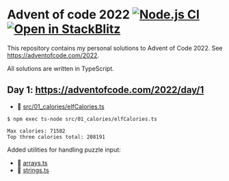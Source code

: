 # Advent of code 2022 [![Node.js CI](https://github.com/swd1tn002/advent-of-code-2022/actions/workflows/node.js.yml/badge.svg)](https://github.com/swd1tn002/advent-of-code-2022/actions/workflows/node.js.yml) [![Open in StackBlitz](https://developer.stackblitz.com/img/open_in_stackblitz_small.svg)](https://stackblitz.com/github/swd1tn002/advent-of-code-2022)

This repository contains my personal solutions to Advent of Code 2022. See https://adventofcode.com/2022.

All solutions are written in TypeScript.

## Day 1: https://adventofcode.com/2022/day/1

* 📄 [src/01_calories/elfCalories.ts](src/01_calories/elfCalories.ts)

```
$ npm exec ts-node src/01_calories/elfCalories.ts

Max calories: 71502
Top three calories total: 208191
```

Added utilities for handling puzzle input: 

* 📄 [arrays.ts](./src/utils/arrays.ts)
* 📄 [strings.ts](./src/utils/strings.ts)
